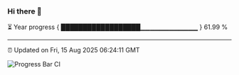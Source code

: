 ### Hi there 👋

⏳ Year progress { ██████████████████▁▁▁▁▁▁▁▁▁▁▁▁ } 61.99 %

---

⏰ Updated on Fri, 15 Aug 2025 06:24:11 GMT

![Progress Bar CI](https://github.com/liununu/liununu/workflows/Progress%20Bar%20CI/badge.svg)
